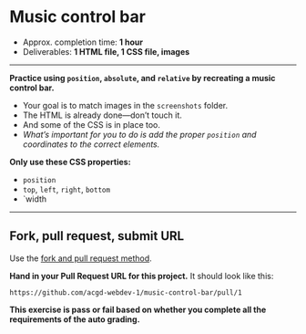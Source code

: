 # Music control bar

- Approx. completion time: **1 hour**
- Deliverables: **1 HTML file, 1 CSS file, images**

---

**Practice using `position`, `absolute`, and `relative` by recreating a music control bar.**

- Your goal is to match images in the `screenshots` folder.
- The HTML is already done—don’t touch it.
- And some of the CSS is in place too.
- *What’s important for you to do is add the proper `position` and coordinates to the correct elements.*

**Only use these CSS properties:**

- `position`
- `top`, `left`, `right`, `bottom`
- `width

---

## Fork, pull request, submit URL

Use the [fork and pull request method](http://tasks.learn-the-web.algonquindesign.ca/web-dev-1/fork-pass-tests/).

**Hand in your Pull Request URL for this project.** It should look like this:

```
https://github.com/acgd-webdev-1/music-control-bar/pull/1
```

**This exercise is pass or fail based on whether you complete all the requirements of the auto grading.**
